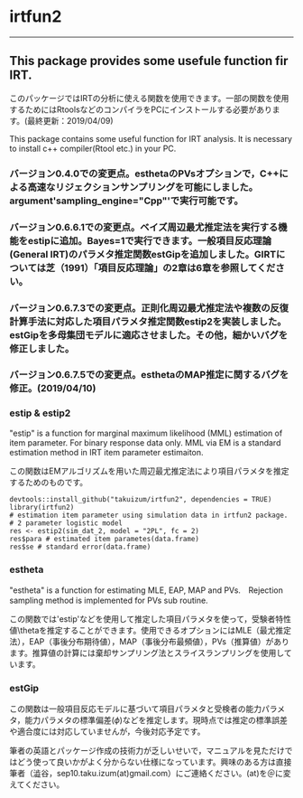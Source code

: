 # irtfun2
------
## This package provides some usefule function fir IRT.
このパッケージではIRTの分析に使える関数を使用できます。一部の関数を使用するためにはRtoolsなどのコンパイラをPCにインストールする必要があります。(最終更新：2019/04/09)

This package contains some useful function for IRT analysis. It is necessary to install c++ compiler(Rtool etc.) in your PC.

### バージョン0.4.0での変更点。esthetaのPVsオプションで，C++による高速なリジェクションサンプリングを可能にしました。argument'sampling_engine="Cpp"'で実行可能です。

### バージョン0.6.6.1での変更点。ベイズ周辺最尤推定法を実行する機能をestipに追加。Bayes=1で実行できます。一般項目反応理論(General IRT)のパラメタ推定関数estGipを追加しました。GIRTについては芝（1991）「項目反応理論」の2章は6章を参照してください。

### バージョン0.6.7.3での変更点。正則化周辺最尤推定法や複数の反復計算手法に対応した項目パラメタ推定関数estip2を実装しました。estGipを多母集団モデルに適応させました。その他，細かいバグを修正しました。

### バージョン0.6.7.5での変更点。esthetaのMAP推定に関するバグを修正。(2019/04/10)

### estip & estip2
"estip" is a function for marginal maximum likelihood (MML) estimation of item parameter. For binary response data only. MML via EM is a standard estimation method in IRT item parameter estimaiton.

この関数はEMアルゴリズムを用いた周辺最尤推定法により項目パラメタを推定するためのものです。
```{r}
devtools::install_github("takuizum/irtfun2", dependencies = TRUE)
library(irtfun2)
# estimation item parameter using simulation data in irtfun2 package.
# 2 parameter logistic model
res <- estip2(sim_dat_2, model = "2PL", fc = 2)
res$para # estimated item parametes(data.frame)
res$se # standard error(data.frame)
```

### estheta
"estheta" is a function for estimating MLE, EAP, MAP and PVs.　Rejection sampling method is implemented for PVs sub routine.

この関数では'estip'などを使用して推定した項目パラメタを使って，受験者特性値\thetaを推定することができます。使用できるオプションにはMLE（最尤推定法），EAP（事後分布期待値），MAP（事後分布最頻値），PVs（推算値）があります。推算値の計算には棄却サンプリング法とスライスランプリングを使用しています。

### estGip
この関数は一般項目反応モデルに基づいて項目パラメタと受検者の能力パラメタ，能力パラメタの標準偏差($\phi$)などを推定します。現時点では推定の標準誤差や適合度には対応していませんが，今後対応予定です。

筆者の英語とパッケージ作成の技術力が乏しいせいで，マニュアルを見ただけではどう使って良いかがよく分からない仕様になっています。興味のある方は直接筆者（澁谷，sep10.taku.izum(at)gmail.com）にご連絡ください。(at)を＠に変えてください。
